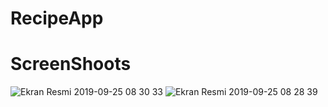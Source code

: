 # RecipeApp

# ScreenShoots

![Ekran Resmi 2019-09-25 08 30 33](https://user-images.githubusercontent.com/20626054/65571967-3bd9bc80-df6f-11e9-9c9e-60878c4ed710.png)
![Ekran Resmi 2019-09-25 08 28 39](https://user-images.githubusercontent.com/20626054/65571995-56ac3100-df6f-11e9-9145-093cb37a9e83.png)
